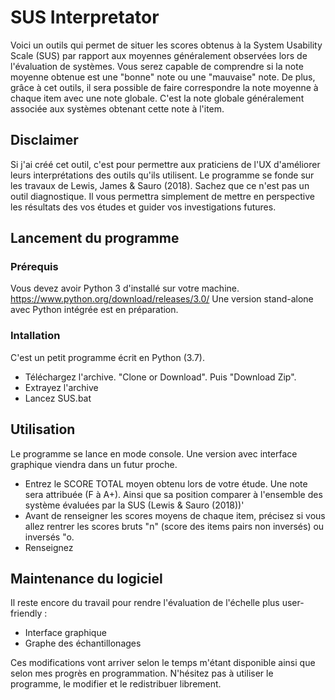 # SUS Interpretator

Voici un outils qui permet de situer les scores obtenus à la System Usability Scale (SUS) par rapport aux moyennes généralement observées lors de l'évaluation de systèmes.
Vous serez capable de comprendre si la note moyenne obtenue est une "bonne" note ou une "mauvaise" note.
De plus, grâce à cet outils, il sera possible de faire correspondre la note moyenne à chaque item avec une note globale.
C'est la note globale généralement associée aux systèmes obtenant cette note à l'item.

## Disclaimer
Si j'ai créé cet outil, c'est pour permettre aux praticiens de l'UX d'améliorer leurs interprétations des outils qu'ils utilisent. Le programme se fonde sur les travaux de Lewis, James & Sauro (2018).
Sachez que ce n'est pas un outil diagnostique. Il vous permettra simplement de mettre en perspective les résultats des vos études et guider vos investigations futures.
## Lancement du programme
### Prérequis
Vous devez avoir Python 3 d'installé sur votre machine. https://www.python.org/download/releases/3.0/
Une version stand-alone avec Python intégrée est en préparation. 

### Intallation
C'est un petit programme écrit en Python (3.7).
* Téléchargez l'archive. "Clone or Download". Puis "Download Zip".
* Extrayez l'archive 
* Lancez SUS.bat

## Utilisation 
Le programme se lance en mode console. Une version avec interface graphique viendra dans un futur proche. 
* Entrez le SCORE TOTAL moyen obtenu lors de votre étude. Une note sera attribuée (F à A+). Ainsi que sa position comparer à l'ensemble des système évaluées par la SUS (Lewis & Sauro (2018))' 
* Avant de renseigner les scores moyens de chaque item, précisez si vous allez rentrer les scores bruts "n" (score des items pairs non inversés) ou inversés "o. 
* Renseignez 
## Maintenance du logiciel

Il reste encore du travail pour rendre l'évaluation de l'échelle plus user-friendly :
* Interface graphique
* Graphe des échantillonages

Ces modifications vont arriver selon le temps m'étant disponible ainsi que selon mes progrès en programmation.
N'hésitez pas à utiliser le programme, le modifier et le redistribuer librement. 

